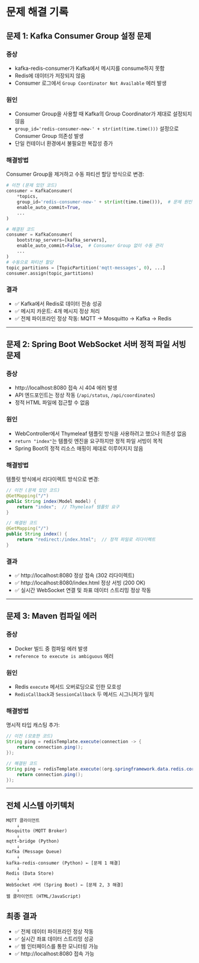 # 문제 해결 기록

## 문제 1: Kafka Consumer Group 설정 문제

### 증상
- kafka-redis-consumer가 Kafka에서 메시지를 consume하지 못함
- Redis에 데이터가 저장되지 않음
- Consumer 로그에서 `Group Coordinator Not Available` 에러 발생

### 원인
- Consumer Group을 사용할 때 Kafka의 Group Coordinator가 제대로 설정되지 않음
- `group_id='redis-consumer-new-' + str(int(time.time()))` 설정으로 Consumer Group 의존성 발생
- 단일 컨테이너 환경에서 불필요한 복잡성 증가

### 해결방법
Consumer Group을 제거하고 수동 파티션 할당 방식으로 변경:

```python
# 이전 (문제 있던 코드)
consumer = KafkaConsumer(
    *topics,
    group_id='redis-consumer-new-' + str(int(time.time())),  # 문제 원인
    enable_auto_commit=True,
    ...
)

# 해결된 코드
consumer = KafkaConsumer(
    bootstrap_servers=[kafka_servers],
    enable_auto_commit=False,  # Consumer Group 없이 수동 관리
    ...
)
# 수동으로 파티션 할당
topic_partitions = [TopicPartition('mqtt-messages', 0), ...]
consumer.assign(topic_partitions)
```

### 결과
- ✅ Kafka에서 Redis로 데이터 전송 성공
- ✅ 메시지 카운트: 4개 메시지 정상 처리
- ✅ 전체 파이프라인 정상 작동: MQTT → Mosquitto → Kafka → Redis

---

## 문제 2: Spring Boot WebSocket 서버 정적 파일 서빙 문제

### 증상
- http://localhost:8080 접속 시 404 에러 발생
- API 엔드포인트는 정상 작동 (`/api/status`, `/api/coordinates`)
- 정적 HTML 파일에 접근할 수 없음

### 원인
- WebController에서 Thymeleaf 템플릿 방식을 사용하려고 했으나 의존성 없음
- `return "index"`는 템플릿 엔진을 요구하지만 정적 파일 서빙이 목적
- Spring Boot의 정적 리소스 매핑이 제대로 이루어지지 않음

### 해결방법
템플릿 방식에서 리다이렉트 방식으로 변경:

```java
// 이전 (문제 있던 코드)
@GetMapping("/")
public String index(Model model) {
    return "index";  // Thymeleaf 템플릿 요구
}

// 해결된 코드
@GetMapping("/")
public String index() {
    return "redirect:/index.html";  // 정적 파일로 리다이렉트
}
```

### 결과
- ✅ http://localhost:8080 정상 접속 (302 리다이렉트)
- ✅ http://localhost:8080/index.html 정상 서빙 (200 OK)
- ✅ 실시간 WebSocket 연결 및 좌표 데이터 스트리밍 정상 작동

---

## 문제 3: Maven 컴파일 에러

### 증상
- Docker 빌드 중 컴파일 에러 발생
- `reference to execute is ambiguous` 에러

### 원인
- Redis `execute` 메서드 오버로딩으로 인한 모호성
- `RedisCallback`과 `SessionCallback` 두 메서드 시그니처가 일치

### 해결방법
명시적 타입 캐스팅 추가:

```java
// 이전 (모호한 코드)
String ping = redisTemplate.execute(connection -> {
    return connection.ping();
});

// 해결된 코드
String ping = redisTemplate.execute((org.springframework.data.redis.core.RedisCallback<String>) connection -> {
    return connection.ping();
});
```

---

## 전체 시스템 아키텍처

```
MQTT 클라이언트 
    ↓
Mosquitto (MQTT Broker)
    ↓
mqtt-bridge (Python)
    ↓
Kafka (Message Queue)
    ↓
kafka-redis-consumer (Python) ← [문제 1 해결]
    ↓
Redis (Data Store)
    ↓
WebSocket 서버 (Spring Boot) ← [문제 2, 3 해결]
    ↓
웹 클라이언트 (HTML/JavaScript)
```

## 최종 결과
- ✅ 전체 데이터 파이프라인 정상 작동
- ✅ 실시간 좌표 데이터 스트리밍 성공
- ✅ 웹 인터페이스를 통한 모니터링 가능
- ✅ http://localhost:8080 접속 가능